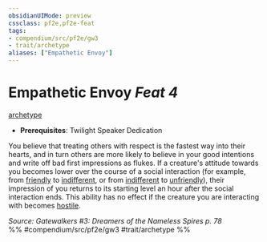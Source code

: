 ```yaml
---
obsidianUIMode: preview
cssclass: pf2e,pf2e-feat
tags:
- compendium/src/pf2e/gw3
- trait/archetype
aliases: ["Empathetic Envoy"]
---
```

# Empathetic Envoy  *Feat 4*  
[archetype](rules/traits/archetype.md "Archetype Feat Trait")  

- **Prerequisites**: Twilight Speaker Dedication

You believe that treating others with respect is the fastest way into their hearts, and in turn others are more likely to believe in your good intentions and write off bad first impressions as flukes. If a creature's attitude towards you becomes lower over the course of a social interaction (for example, from [friendly](rules/conditions.md#Friendly) to [indifferent](rules/conditions.md#Indifferent), or from [indifferent](rules/conditions.md#Indifferent) to [unfriendly](rules/conditions.md#Unfriendly)), their impression of you returns to its starting level an hour after the social interaction ends. This ability has no effect if the creature you are interacting with becomes [hostile](rules/conditions.md#Hostile).

*Source: Gatewalkers #3: Dreamers of the Nameless Spires p. 78*  
%% #compendium/src/pf2e/gw3 #trait/archetype %%